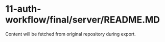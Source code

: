 # 11-auth-workflow/final/server/README.MD

Content will be fetched from original repository during export.